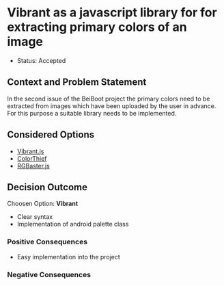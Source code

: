 # Vibrant as a javascript library for for extracting primary colors of an image

* Status: Accepted

## Context and Problem Statement
In the second issue of the BeiBoot project the primary colors need to be extracted from images which 
 have been uploaded by the user in advance.
For this purpose a suitable library needs to be implemented.

## Considered Options

* [Vibrant.js](https://github.com/Vibrant-Colors/node-vibrant) 
* [ColorThief](https://github.com/lokesh/color-thief/) 
* [RGBaster.js](https://github.com/briangonzalez/rgbaster.js) 

## Decision Outcome
Choosen Option: **Vibrant**

* Clear syntax
* Implementation of android palette class

### Positive Consequences
* Easy implementation into the project
 

### Negative Consequences

